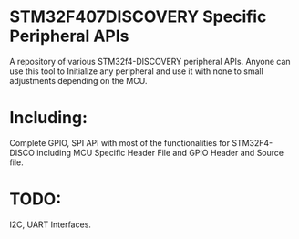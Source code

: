 # STM32F407DISCOVERY Specific Peripheral APIs
A repository of various STM32f4-DISCOVERY peripheral APIs. Anyone can use this tool to Initialize any peripheral and use it with none to small adjustments depending on the MCU.

# Including:

Complete GPIO, SPI API with most of the functionalities for STM32F4-DISCO including MCU Specific Header File and GPIO Header and Source file.

# TODO:

I2C, UART Interfaces.

